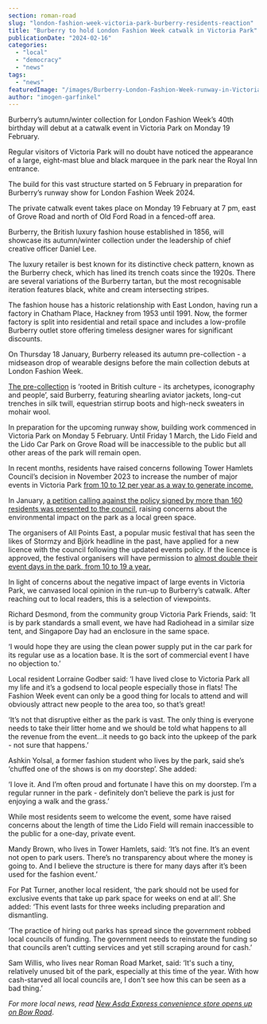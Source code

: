 ```yaml
---
section: roman-road
slug: "london-fashion-week-victoria-park-burberry-residents-reaction"
title: "Burberry to hold London Fashion Week catwalk in Victoria Park"
publicationDate: "2024-02-16"
categories: 
  - "local"
  - "democracy"
  - "news"
tags: 
  - "news"
featuredImage: "/images/Burberry-London-Fashion-Week-runway-in-Victoria-Park.jpg"
author: "imogen-garfinkel"
---
```


Burberry’s autumn/winter collection for London Fashion Week’s 40th birthday will debut at a catwalk event in Victoria Park on Monday 19 February.

Regular visitors of Victoria Park will no doubt have noticed the appearance of a large, eight-mast blue and black marquee in the park near the Royal Inn entrance. 

The build for this vast structure started on 5 February in preparation for Burberry’s runway show for London Fashion Week 2024. 

The private catwalk event takes place on Monday 19 February at 7 pm, east of Grove Road and north of Old Ford Road in a fenced-off area. 

Burberry, the British luxury fashion house established in 1856, will showcase its autumn/winter collection under the leadership of chief creative officer Daniel Lee.

The luxury retailer is best known for its distinctive check pattern, known as the Burberry check, which has lined its trench coats since the 1920s. There are several variations of the Burberry tartan, but the most recognisable iteration features black, white and cream intersecting stripes. 

The fashion house has a historic relationship with East London, having run a factory in Chatham Place, Hackney from 1953 until 1991. Now, the former factory is split into residential and retail space and includes a low-profile Burberry outlet store offering timeless designer wares for significant discounts. 

On Thursday 18 January, Burberry released its autumn pre-collection - a midseason drop of wearable designs before the main collection debuts at London Fashion Week.

[The pre-collection](https://uk.burberry.com/c/archive/collections/autumn-2024-lookbook/) is ‘rooted in British culture - its archetypes, iconography and people’, said Burberry, featuring shearling aviator jackets, long-cut trenches in silk twill, equestrian stirrup boots and high-neck sweaters in mohair wool. 

In preparation for the upcoming runway show, building work commenced in Victoria Park on Monday 5 February. Until Friday 1 March, the Lido Field and the Lido Car Park on Grove Road will be inaccessible to the public but all other areas of the park will remain open.

In recent months, residents have raised concerns following Tower Hamlets Council’s decision in November 2023 to increase the number of major events in Victoria Park [from 10 to 12 per year as a way to generate income.](https://romanroadlondon.com/tower-hamlets-council-increase-major-events-victoria-park/) 

In January, [a petition calling against the policy signed by more than 160 residents was presented to the council](https://romanroadlondon.com/major-event-days-victoria-park-petition-council/), raising concerns about the environmental impact on the park as a local green space. 

The organisers of All Points East, a popular music festival that has seen the likes of Stormzy and Björk headline in the past, have applied for a new licence with the council following the updated events policy. If the licence is approved, the festival organisers will have permission to [almost double their event days in the park, from 10 to 19 a year.](https://romanroadlondon.com/all-points-east-festival-victoria-park-licence-events-increase/) 

In light of concerns about the negative impact of large events in Victoria Park, we canvased local opinion in the run-up to Burberry’s catwalk. After reaching out to local readers, this is a selection of viewpoints.

Richard Desmond, from the community group Victoria Park Friends, said: ‘It is by park standards a small event, we have had Radiohead in a similar size tent, and Singapore Day had an enclosure in the same space.

‘I would hope they are using the clean power supply put in the car park for its regular use as a location base. It is the sort of commercial event I have no objection to.’

Local resident Lorraine Godber said: ‘I have lived close to Victoria Park all my life and it’s a godsend to local people especially those in flats! The Fashion Week event can only be a good thing for locals to attend and will obviously attract new people to the area too, so that’s great! 

‘It’s not that disruptive either as the park is vast. The only thing is everyone needs to take their litter home and we should be told what happens to all the revenue from the event…it needs to go back into the upkeep of the park - not sure that happens.’ 

Ashkin Yolsal, a former fashion student who lives by the park, said she’s ‘chuffed one of the shows is on my doorstep’. She added:

‘I love it. And I’m often proud and fortunate I have this on my doorstep. I’m a regular runner in the park - definitely don’t believe the park is just for enjoying a walk and the grass.’

While most residents seem to welcome the event, some have raised concerns about the length of time the Lido Field will remain inaccessible to the public for a one-day, private event. 

Mandy Brown, who lives in Tower Hamlets, said: ‘It’s not fine. It’s an event not open to park users. There’s no transparency about where the money is going to. And I believe the structure is there for many days after it’s been used for the fashion event.’

For Pat Turner, another local resident, ‘the park should not be used for exclusive events that take up park space for weeks on end at all’. She added: ‘This event lasts for three weeks including preparation and dismantling.

‘The practice of hiring out parks has spread since the government robbed local councils of funding. The government needs to reinstate the funding so that councils aren’t cutting services and yet still scraping around for cash.’

Sam Willis, who lives near Roman Road Market, said: ‘It's such a tiny, relatively unused bit of the park, especially at this time of the year. With how cash-starved all local councils are, I don't see how this can be seen as a bad thing.’

_For more local news, read_ [_New Asda Express convenience store opens up on Bow Road_](https://romanroadlondon.com/asda-express-bow-road-opens/).
